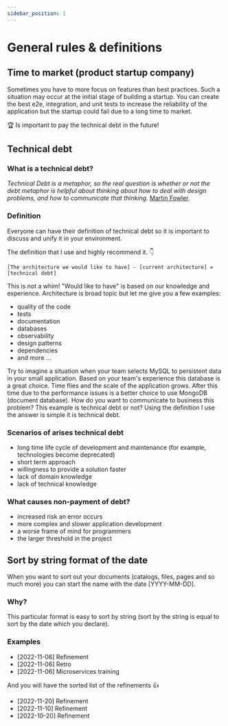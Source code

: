 ```yaml
---
sidebar_position: 1
---
```


# General rules & definitions

## Time to market (product startup company)
Sometimes you have to more focus on features than best practices. Such a situation may occur at the initial stage of building a startup.
You can create the best e2e, integration, and unit tests to increase the reliability of the application but the startup could fail due to a long time to market. 

🏆 Is important to pay the technical debt in the future!

## Technical debt

### What is a technical debt?
*Technical Debt is a metaphor, so the real question is whether or not the debt metaphor is helpful about thinking about how to deal with design problems, and how to communicate that thinking.* [Martin Fowler](https://martinfowler.com/bliki/TechnicalDebt.html).

### Definition
Everyone can have their definition of technical debt so it is important to discuss and unify it in your environment.

The definition that I use and highly recommend it. 👇
```
[The architecture we would like to have] - [current architecture] = [technical debt]
```
This is not a whim! "Would like to have" is based on our knowledge and experience.
Architecture is broad topic but let me give you a few examples:
- quality of the code
- tests
- documentation
- databases
- observability
- design patterns
- dependencies
- and more ...

Try to imagine a situation when your team selects MySQL to persistent data in your small application. Based on your team's experience this database is a great choice. Time flies and the scale of the application grows. After this time due to the performance issues is a better choice to use MongoDB (document database). How do you want to communicate to business this problem? This example is technical debt or not? Using the definition I use the answer is simple it is technical debt.

### Scenarios of arises technical debt
- long time life cycle of development and maintenance (for example, technologies become deprecated)
- short term approach
- willingness to provide a solution faster
- lack of domain knowledge
- lack of technical knowledge

### What causes non-payment of debt?
- increased risk an error occurs
- more complex and slower application development
- a worse frame of mind for programmers
- the larger threshold in the project

## Sort by string format of the date
When you want to sort out your documents (catalogs, files, pages and so much more) you can start the name with the date [YYYY-MM-DD].

### Why?
This particular format is easy to sort by string (sort by the string is equal to sort by the date which you declare).

### Examples
- [2022-11-06] Refinement
- [2022-11-06] Retro
- [2022-11-06] Microservices training

And you will have the sorted list of the refinements 👍
- [2022-11-20] Refinement
- [2022-11-10] Refinement
- [2022-10-20] Refinement
